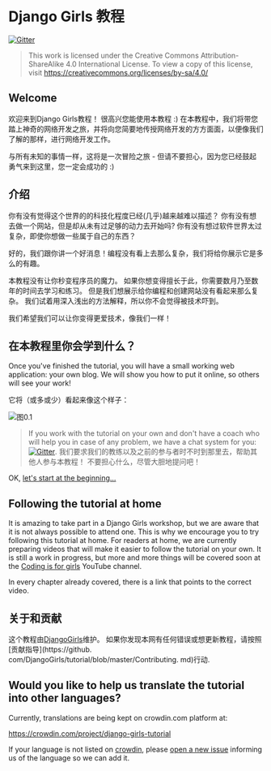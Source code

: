 # Django Girls 教程

[![Gitter](https://badges.gitter.im/DjangoGirls/tutorial.svg)](https://gitter.im/DjangoGirls/tutorial)

> This work is licensed under the Creative Commons Attribution-ShareAlike 4.0 International License. To view a copy of this license, visit https://creativecommons.org/licenses/by-sa/4.0/

## Welcome

欢迎来到Django Girls教程！ 很高兴您能使用本教程 :) 在本教程中，我们将带您踏上神奇的网络开发之旅，并将向您简要地传授网络开发的方方面面，以便像我们了解的那样，进行网络开发工作。

与所有未知的事情一样，这将是一次冒险之旅 - 但请不要担心，因为您已经鼓起勇气来到这里，您一定会成功的 :)

## 介绍

你有没有觉得这个世界的的科技化程度已经(几乎)越来越难以描述？ 你有没有想去做一个网站，但是却从未有过足够的动力去开始吗? 你有没有想过软件世界太过复杂，即使你想做一些属于自己的东西？

好的，我们跟你讲一个好消息！编程没有看上去那么复杂，我们将给你展示它是多么的有趣。

本教程没有让你秒变程序员的魔力。 如果你想变得擅长于此，你需要数月乃至数年的时间去学习和练习。 但是我们想展示给你编程和创建网站没有看起来那么复杂。 我们试着用深入浅出的方法解释，所以你不会觉得被技术吓到。

我们希望我们可以让你变得更爱技术，像我们一样！

## 在本教程里你会学到什么？

Once you've finished the tutorial, you will have a small working web application: your own blog. We will show you how to put it online, so others will see your work!

它将（或多或少）看起来像这个样子：

![图0.1](images/application.png)

> If you work with the tutorial on your own and don't have a coach who will help you in case of any problem, we have a chat system for you: [![Gitter](https://badges.gitter.im/DjangoGirls/tutorial.svg)](https://gitter.im/DjangoGirls/tutorial). 我们要求我们的教练以及之前的参与者时不时到那里去，帮助其他人参与本教程！ 不要担心什么，尽管大胆地提问吧！

OK, [let's start at the beginning…](./how_the_internet_works/README.md)

## Following the tutorial at home

It is amazing to take part in a Django Girls workshop, but we are aware that it is not always possible to attend one. This is why we encourage you to try following this tutorial at home. For readers at home, we are currently preparing videos that will make it easier to follow the tutorial on your own. It is still a work in progress, but more and more things will be covered soon at the [Coding is for girls](https://www.youtube.com/channel/UC0hNd2uW8jTR5K3KBzRuG2A/feed) YouTube channel.

In every chapter already covered, there is a link that points to the correct video.

## 关于和贡献

这个教程由[DjangoGirls](https://djangogirls.org/)维护。 如果你发现本网有任何错误或想更新教程，请按照 [贡献指导](https://github. com/DjangoGirls/tutorial/blob/master/Contributing. md)行动.

## Would you like to help us translate the tutorial into other languages?

Currently, translations are being kept on crowdin.com platform at:

https://crowdin.com/project/django-girls-tutorial

If your language is not listed on [crowdin](https://crowdin.com/), please [open a new issue](https://github.com/DjangoGirls/tutorial/issues/new) informing us of the language so we can add it.